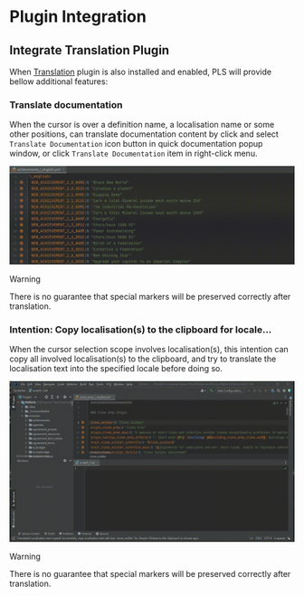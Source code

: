 # Plugin Integration

## Integrate **Translation** Plugin

When [Translation](https://github.com/YiiGuxing/TranslationPlugin) plugin is also installed and enabled,
PLS will provide bellow additional features:

### Translate documentation

When the cursor is over a definition name, a localisation name or some other positions,
can translate documentation content by click and select `Translate Documentation` icon button in quick documentation popup window,
or click `Translate Documentation` item in right-click menu.

![](../images/plugin-integration/translate_documentation.gif)

> [!warning]
>
> There is no guarantee that special markers will be preserved correctly after translation.

### Intention: Copy localisation(s) to the clipboard for locale...

When the cursor selection scope involves localisation(s),
this intention can copy all involved localisation(s) to the clipboard,
and try to translate the localisation text into the specified locale before doing so.

![](../images/plugin-integration/intention_copy_loc_for_locale.gif)

> [!warning]
>
> There is no guarantee that special markers will be preserved correctly after translation.
